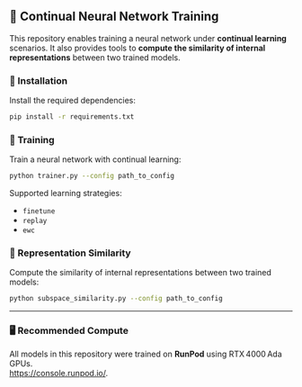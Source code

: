 ## 🌱 Continual Neural Network Training

This repository enables training a neural network under **continual learning** scenarios. It also provides tools to **compute the similarity of internal representations** between two trained models.

### 🚀 Installation

Install the required dependencies:

```bash
pip install -r requirements.txt
```

### 🧠 Training

Train a neural network with continual learning:

```bash
python trainer.py --config path_to_config
```

Supported learning strategies:

- `finetune`
- `replay`
- `ewc`

### 📐 Representation Similarity

Compute the similarity of internal representations between two trained models:

```bash
python subspace_similarity.py --config path_to_config
```

---

### 🖥️ Recommended Compute

All models in this repository were trained on **RunPod** using RTX 4000 Ada GPUs.  
<https://console.runpod.io/>.
